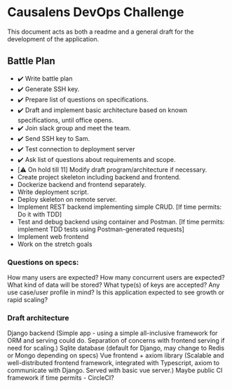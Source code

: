# Causalens DevOps Challenge
This document acts as both a readme and a general draft for the development of the application.

## Battle Plan
- :heavy_check_mark: Write battle plan
- :heavy_check_mark: Generate SSH key.
- :heavy_check_mark: Prepare list of questions on specifications.
- :heavy_check_mark: Draft and implement basic architecture based on known specifications, until office opens.
- :heavy_check_mark: Join slack group and meet the team.
- :heavy_check_mark: Send SSH key to Sam.
- :heavy_check_mark: Test connection to deployment server
- :heavy_check_mark: Ask list of questions about requirements and scope.
- [:warning: On hold till 11] Modify draft program/architecture if necessary.
- Create project skeleton including backend and frontend.
- Dockerize backend and frontend separately.
- Write deployment script.
- Deploy skeleton on remote server.
- Implement REST backend implementing simple CRUD. [If time permits: Do it with TDD]
- Test and debug backend using container and Postman. [If time permits: implement TDD tests using Postman-generated requests]
- Implement web frontend
- Work on the stretch goals


### Questions on specs:
How many users are expected?
How many concurrent users are expected?
What kind of data will be stored?
What type(s) of keys are accepted?
Any use case/user profile in mind?
Is this application expected to see growth or rapid scaling?

### Draft architecture
Django backend (Simple app - using a simple all-inclusive framework for ORM and serving could do. Separation of concerns with frontend serving if need for scaling.)
Sqlite database (default for Django, may change to Redis or Mongo depending on specs)
Vue frontend + axiom library (Scalable and well-distributed frontend framework, integrated with Typescript, axiom to communicate with Django. Served with basic vue server.)
Maybe public CI framework if time permits - CircleCI?
